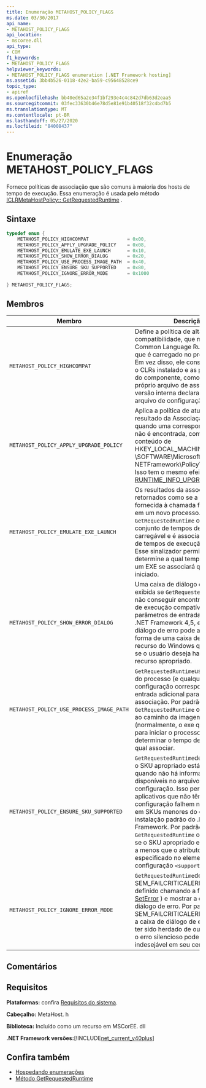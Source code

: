 ```yaml
---
title: Enumeração METAHOST_POLICY_FLAGS
ms.date: 03/30/2017
api_name:
- METAHOST_POLICY_FLAGS
api_location:
- mscoree.dll
api_type:
- COM
f1_keywords:
- METAHOST_POLICY_FLAGS
helpviewer_keywords:
- METAHOST_POLICY_FLAGS enumeration [.NET Framework hosting]
ms.assetid: 3bb4b526-0118-42e2-ba59-c95648528ce9
topic_type:
- apiref
ms.openlocfilehash: bb40ed65a2e34f1bf293e4c4c842d7db63d2eaa5
ms.sourcegitcommit: 03fec33630b46e78d5e81e91b40518f32c4bd7b5
ms.translationtype: MT
ms.contentlocale: pt-BR
ms.lasthandoff: 05/27/2020
ms.locfileid: "84008437"
---
```

# <a name="metahost_policy_flags-enumeration"></a>Enumeração METAHOST_POLICY_FLAGS
Fornece políticas de associação que são comuns à maioria dos hosts de tempo de execução. Essa enumeração é usada pelo método [ICLRMetaHostPolicy:: GetRequestedRuntime](iclrmetahostpolicy-getrequestedruntime-method.md) .  
  
## <a name="syntax"></a>Sintaxe  
  
```cpp  
typedef enum {  
    METAHOST_POLICY_HIGHCOMPAT              = 0x00,  
    METAHOST_POLICY_APPLY_UPGRADE_POLICY    = 0x08,  
    METAHOST_POLICY_EMULATE_EXE_LAUNCH      = 0x10,  
    METAHOST_POLICY_SHOW_ERROR_DIALOG       = 0x20,  
    METAHOST_POLICY_USE_PROCESS_IMAGE_PATH  = 0x40,  
    METAHOST_POLICY_ENSURE_SKU_SUPPORTED    = 0x80,  
    METAHOST_POLICY_IGNORE_ERROR_MODE       = 0x1000  
  
} METAHOST_POLICY_FLAGS;  
```  
  
## <a name="members"></a>Membros  
  
|Membro|Descrição|  
|------------|-----------------|  
|`METAHOST_POLICY_HIGHCOMPAT`|Define a política de alta compatibilidade, que não considera Common Language Runtime (CLR) que é carregado no processo atual. Em vez disso, ele considera apenas o CLRs instalado e as preferências do componente, como derivado do próprio arquivo de assembly, a versão interna declarada ou o arquivo de configuração.|  
|`METAHOST_POLICY_APPLY_UPGRADE_POLICY`|Aplica a política de atualização ao resultado da Associação de versão quando uma correspondência exata não é encontrada, com base no conteúdo de HKEY_LOCAL_MACHINE \SOFTWARE\Microsoft \\ . NETFramework\Policy\Upgrades. Isso tem o mesmo efeito que [RUNTIME_INFO_UPGRADE_VERSION](runtime-info-flags-enumeration.md).|  
|`METAHOST_POLICY_EMULATE_EXE_LAUNCH`|Os resultados da associação são retornados como se a imagem fornecida à chamada fosse iniciada em um novo processo. Atualmente, `GetRequestedRuntime` o ignora o conjunto de tempos de execução carregável e é associado ao conjunto de tempos de execução instalados. Esse sinalizador permite que um host determine a qual tempo de execução um EXE se associará quando for iniciado.|  
|`METAHOST_POLICY_SHOW_ERROR_DIALOG`|Uma caixa de diálogo de erro será exibida se `GetRequestedRuntime` o não conseguir encontrar um tempo de execução compatível com os parâmetros de entrada. A partir do .NET Framework 4,5, essa caixa de diálogo de erro pode assumir a forma de uma caixa de diálogo de recurso do Windows que pergunta se o usuário deseja habilitar o recurso apropriado.|  
|`METAHOST_POLICY_USE_PROCESS_IMAGE_PATH`|`GetRequestedRuntime`usa a imagem do processo (e qualquer arquivo de configuração correspondente) como entrada adicional para o processo de associação. Por padrão, `GetRequestedRuntime` o não retorna ao caminho da imagem do processo (normalmente, o exe que foi usado para iniciar o processo) ao determinar o tempo de execução ao qual associar.|  
|`METAHOST_POLICY_ENSURE_SKU_SUPPORTED`|`GetRequestedRuntime`deve verificar se o SKU apropriado está instalado quando não há informações disponíveis no arquivo de configuração. Isso permite que aplicativos que não têm arquivos de configuração falhem normalmente em SKUs menores do que a instalação padrão do .NET Framework. Por padrão, `GetRequestedRuntime` o não verifica se o SKU apropriado está instalado, a menos que o atributo SKU seja especificado no elemento arquivo de configuração `<supportedRuntime />` .|  
|`METAHOST_POLICY_IGNORE_ERROR_MODE`|`GetRequestedRuntime`deve ignorar SEM_FAILCRITICALERRORS (que é definido chamando a função [SetError](/windows/win32/api/errhandlingapi/nf-errhandlingapi-seterrormode) ) e mostrar a caixa de diálogo de erro. Por padrão, SEM_FAILCRITICALERRORS suprime a caixa de diálogo de erro. Ele pode ter sido herdado de outro processo e o erro silencioso pode ser indesejável em seu cenário.|  
  
## <a name="remarks"></a>Comentários  
  
## <a name="requirements"></a>Requisitos  
 **Plataformas:** confira [Requisitos do sistema](../../get-started/system-requirements.md).  
  
 **Cabeçalho:** MetaHost. h  
  
 **Biblioteca:** Incluído como um recurso em MSCorEE. dll  
  
 **.NET Framework versões:**[!INCLUDE[net_current_v40plus](../../../../includes/net-current-v40plus-md.md)]  
  
## <a name="see-also"></a>Confira também

- [Hospedando enumerações](hosting-enumerations.md)
- [Método GetRequestedRuntime](iclrmetahostpolicy-getrequestedruntime-method.md)
